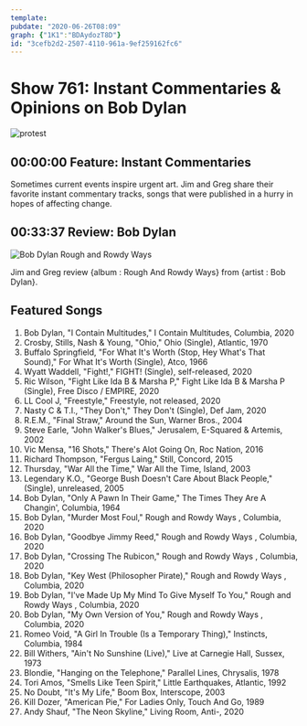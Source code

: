 ```yaml
---
template: 
pubdate: "2020-06-26T08:09"
graph: {"1K1":"BDAydozT8D"}
id: "3cefb2d2-2507-4110-961a-9ef259162fc6"
---
```






# Show 761: Instant Commentaries & Opinions on Bob Dylan

![protest](https://api.wbez.org/v2/images/4099b62d-f1d9-4545-90b9-7ee773eed7fa.jpg?width=960&height=599&mode=ASPECT_WIDTH)



## 00:00:00 Feature: Instant Commentaries

Sometimes current events inspire urgent art. Jim and Greg share their favorite instant commentary tracks, songs that were published in a hurry in hopes of affecting change.



## 00:33:37 Review: Bob Dylan

![Bob Dylan Rough and Rowdy Ways](https://static.soundopinions.org/assets/761/1K12.jpg)

Jim and Greg review {album : Rough And Rowdy Ways} from {artist : Bob Dylan}.



## Featured Songs

1. Bob Dylan, "I Contain Multitudes," I Contain Multitudes, Columbia, 2020
2. Crosby, Stills, Nash & Young, "Ohio," Ohio (Single), Atlantic, 1970
3. Buffalo Springfield, "For What It's Worth (Stop, Hey What's That Sound)," For What It's Worth (Single), Atco, 1966
4. Wyatt Waddell, "Fight!," FIGHT! (Single), self-released, 2020
5. Ric Wilson, "Fight Like Ida B & Marsha P," Fight Like Ida B & Marsha P (Single), Free Disco / EMPIRE, 2020
6. LL Cool J, "Freestyle," Freestyle, not released, 2020
7. Nasty C & T.I., "They Don't," They Don't (Single), Def Jam, 2020
8. R.E.M., "Final Straw," Around the Sun, Warner Bros., 2004
9. Steve Earle, "John Walker's Blues," Jerusalem, E-Squared & Artemis, 2002
10. Vic Mensa, "16 Shots," There's Alot Going On, Roc Nation, 2016
11. Richard Thompson, "Fergus Laing," Still, Concord, 2015
12. Thursday, "War All the Time," War All the Time, Island, 2003
13. Legendary K.O., "George Bush Doesn't Care About Black People," (Single), unreleased, 2005
14. Bob Dylan, "Only A Pawn In Their Game," The Times They Are A Changin', Columbia, 1964
15. Bob Dylan, "Murder Most Foul," Rough and Rowdy Ways , Columbia, 2020
16. Bob Dylan, "Goodbye Jimmy Reed," Rough and Rowdy Ways , Columbia, 2020
17. Bob Dylan, "Crossing The Rubicon," Rough and Rowdy Ways , Columbia, 2020
18. Bob Dylan, "Key West (Philosopher Pirate)," Rough and Rowdy Ways , Columbia, 2020
19. Bob Dylan, "I've Made Up My Mind To Give Myself To You," Rough and Rowdy Ways , Columbia, 2020
20. Bob Dylan, "My Own Version of You," Rough and Rowdy Ways , Columbia, 2020
21. Romeo Void, "A Girl In Trouble (Is a Temporary Thing)," Instincts, Columbia, 1984
22. Bill Withers, "Ain't No Sunshine (Live)," Live at Carnegie Hall, Sussex, 1973
23. Blondie, "Hanging on the Telephone," Parallel Lines, Chrysalis, 1978
24. Tori Amos, "Smells Like Teen Spirit," Little Earthquakes, Atlantic, 1992
25. No Doubt, "It's My Life," Boom Box, Interscope, 2003
26. Kill Dozer, "American Pie," For Ladies Only, Touch And Go, 1989
27. Andy Shauf, "The Neon Skyline," Living Room, Anti-, 2020